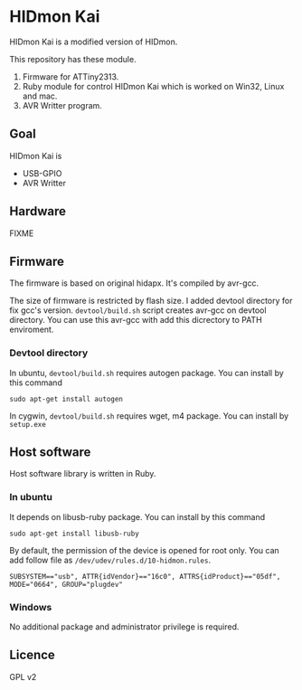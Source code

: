 HIDmon Kai
===============

HIDmon Kai is a modified version of HIDmon.

This repository has these module.

1. Firmware for ATTiny2313.
2. Ruby module for control HIDmon Kai which is worked on Win32, Linux and mac.
3. AVR Writter program.

Goal
---------------

HIDmon Kai is

* USB-GPIO
* AVR Writter

Hardware
---------------
FIXME

Firmware
---------------

The firmware is based on original hidapx.
It's compiled by avr-gcc.

The size of firmware is restricted by flash size.
I added devtool directory for fix gcc's version.
`devtool/build.sh` script creates avr-gcc on devtool directory.
You can use this avr-gcc with add this dicrectory to PATH enviroment.

### Devtool directory

In ubuntu,
`devtool/build.sh` requires autogen package.
You can install by this command

    sudo apt-get install autogen

In cygwin,
`devtool/build.sh` requires wget, m4 package.
You can install by `setup.exe`

Host software
---------------

Host software library is written in Ruby.

### In ubuntu
It depends on libusb-ruby package.
You can install by this command

    sudo apt-get install libusb-ruby

By default, the permission of the device is opened for root only.
You can add follow file as `/dev/udev/rules.d/10-hidmon.rules`.

    SUBSYSTEM=="usb", ATTR{idVendor}=="16c0", ATTRS{idProduct}=="05df", MODE="0664", GROUP="plugdev"

### Windows
No additional package and administrator privilege is required.

Licence
---------------
GPL v2
